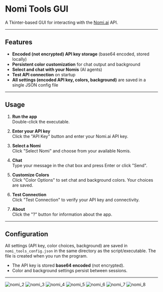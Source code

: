# Nomi Tools GUI

A Tkinter-based GUI for interacting with the [Nomi.ai](https://nomi.ai) API.

---

## Features

- **Encoded (not encrypted) API key storage** (base64 encoded, stored locally)
- **Persistent color customization** for chat output and background
- **Select and chat with your Nomis** (AI agents)
- **Test API connection** on startup
- **All settings (encoded API key, colors, background)** are saved in a single JSON config file

---

## Usage

1. **Run the app**  
   Double-click the executable.

2. **Enter your API key**  
   Click the "API Key" button and enter your Nomi.ai API key.

3. **Select a Nomi**  
   Click "Select Nomi" and choose from your available Nomis.

4. **Chat**  
   Type your message in the chat box and press Enter or click "Send".

5. **Customize Colors**  
   Click "Color Options" to set chat and background colors. Your choices are saved.

6. **Test Connection**  
   Click "Test Connection" to verify your API key and connectivity.

7. **About**  
   Click the "?" button for information about the app.

---

## Configuration

All settings (API key, color choices, background) are saved in `nomi_tools_config.json` in the same directory as the script/executable.
The file is created when you run the program.

- The API key is stored **base64 encoded** (not encrypted).
- Color and background settings persist between sessions.

---
![nomi_2](https://github.com/user-attachments/assets/f8f8e7f7-c405-43ef-9fa7-daff48e22dc3)
![nomi_3](https://github.com/user-attachments/assets/64525a7f-5c92-4068-9c59-0a10a3cd3ed8)
![nomi_4](https://github.com/user-attachments/assets/9cf89707-6a4f-4131-9ae6-f33af6faca8c)
![nomi_5](https://github.com/user-attachments/assets/c56f60d0-cec0-4295-91b3-4fe7df0f12f1)
![nomi_6](https://github.com/user-attachments/assets/6abf3efc-8e3c-4252-bed6-c85211c9069b)
![nomi_7](https://github.com/user-attachments/assets/691e4263-8b88-41d7-adee-4b817530c68c)
![nomi_8](https://github.com/user-attachments/assets/980cbbc5-9c59-455b-bc39-486978f2338c)
